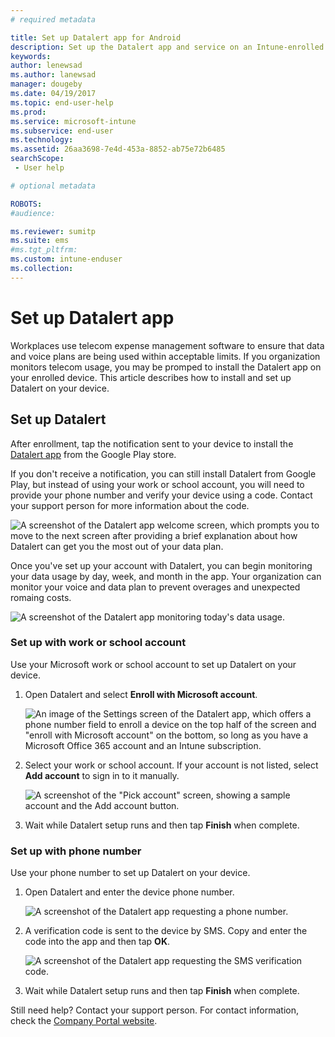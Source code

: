 ```yaml
---
# required metadata

title: Set up Datalert app for Android  
description: Set up the Datalert app and service on an Intune-enrolled Android device.  
keywords:
author: lenewsad
ms.author: lanewsad
manager: dougeby
ms.date: 04/19/2017
ms.topic: end-user-help
ms.prod:
ms.service: microsoft-intune
ms.subservice: end-user
ms.technology:
ms.assetid: 26aa3698-7e4d-453a-8852-ab75e72b6485
searchScope:
 - User help

# optional metadata

ROBOTS:
#audience:

ms.reviewer: sumitp
ms.suite: ems
#ms.tgt_pltfrm:
ms.custom: intune-enduser
ms.collection: 
---
```


# Set up Datalert app  

Workplaces use telecom expense management software to ensure that data and voice plans are being used within acceptable limits. If you organization monitors telecom usage, you may be promped to install the Datalert app on your enrolled device. This article describes how to install and set up Datalert on your device. 

## Set up Datalert   
After enrollment, tap the notification sent to your device to install the [Datalert app](https://play.google.com/store/apps/details?id=fr.memobox.databox) from the Google Play store. 

If you don't receive a notification, you can still install Datalert from Google Play, but instead of using your work or school account, you will need to provide your phone number and verify your device using a code. Contact your support person for more information about the code.   

  ![A screenshot of the Datalert app welcome screen, which prompts you to move to the next screen after providing a brief explanation about how Datalert can get you the most out of your data plan.](./media/and-enroll-12-tem-datalert-setup.png)  

Once you've set up your account with Datalert, you can begin monitoring your data usage by day, week, and month in the app. Your organization can monitor your voice and data plan to prevent overages and unexpected romaing costs. 

   ![A screenshot of the Datalert app monitoring today's data usage.](./media/and-enroll-15-tem-datalert-monitoring-active.png)  

### Set up with work or school account  
Use your Microsoft work or school account to set up Datalert on your device.  

1. Open Datalert and select __Enroll with Microsoft account__.  

   ![An image of the Settings screen of the Datalert app, which offers a phone number field to enroll a device on the top half of the screen and "enroll with Microsoft account" on the bottom, so long as you have a Microsoft Office 365 account and an Intune subscription.](./media/and-enroll-12a-tem-datalert-enroll-msft-account.png)  

2. Select your work or school account. If your account is not listed, select **Add account** to sign in to it manually.    

   ![A screenshot of the "Pick account" screen, showing a sample account and the Add account button.](./media/and-enroll-12b-tem-datalert-enroll-select-msft-account.png)

3. Wait while Datalert setup runs and then tap __Finish__ when complete.  

### Set up with phone number  
Use your phone number to set up Datalert on your device.  

1. Open Datalert and enter the device phone number.  

   ![A screenshot of the Datalert app requesting a phone number.](./media/and-enroll-13-tem-datalert-phone-number.png)

2. A verification code is sent to the device by SMS. Copy and enter the code into the app and then tap __OK__.  

   ![A screenshot of the Datalert app requesting the SMS verification code.](./media/and-enroll-14-tem-datalert-sms.png)

3. Wait while Datalert setup runs and then tap __Finish__ when complete.  

Still need help? Contact your support person. For contact information, check the [Company Portal website](https://go.microsoft.com/fwlink/?linkid=2010980).  
